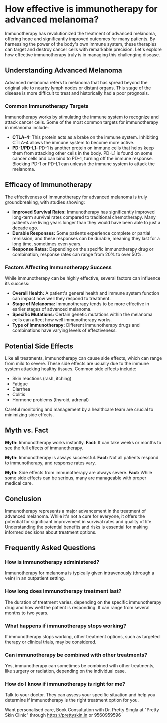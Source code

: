 # How effective is immunotherapy for advanced melanoma?

Immunotherapy has revolutionized the treatment of advanced melanoma, offering hope and significantly improved outcomes for many patients. By harnessing the power of the body's own immune system, these therapies can target and destroy cancer cells with remarkable precision. Let's explore how effective immunotherapy truly is in managing this challenging disease.

## Understanding Advanced Melanoma

Advanced melanoma refers to melanoma that has spread beyond the original site to nearby lymph nodes or distant organs. This stage of the disease is more difficult to treat and historically had a poor prognosis.

### Common Immunotherapy Targets

Immunotherapy works by stimulating the immune system to recognize and attack cancer cells. Some of the most common targets for immunotherapy in melanoma include:

*   **CTLA-4:** This protein acts as a brake on the immune system. Inhibiting CTLA-4 allows the immune system to become more active.
*   **PD-1/PD-L1:** PD-1 is another protein on immune cells that helps keep them from attacking other cells in the body. PD-L1 is found on some cancer cells and can bind to PD-1, turning off the immune response. Blocking PD-1 or PD-L1 can unleash the immune system to attack the melanoma.

## Efficacy of Immunotherapy

The effectiveness of immunotherapy for advanced melanoma is truly groundbreaking, with studies showing:

*   **Improved Survival Rates:** Immunotherapy has significantly improved long-term survival rates compared to traditional chemotherapy. Many patients are living years longer than they would have been able to just a decade ago.
*   **Durable Responses:** Some patients experience complete or partial remission, and these responses can be durable, meaning they last for a long time, sometimes even years.
*   **Response Rates:** Depending on the specific immunotherapy drug or combination, response rates can range from 20% to over 50%.

### Factors Affecting Immunotherapy Success

While immunotherapy can be highly effective, several factors can influence its success:

*   **Overall Health:** A patient's general health and immune system function can impact how well they respond to treatment.
*   **Stage of Melanoma:** Immunotherapy tends to be more effective in earlier stages of advanced melanoma.
*   **Specific Mutations:** Certain genetic mutations within the melanoma cells can affect how well immunotherapy works.
*   **Type of Immunotherapy:** Different immunotherapy drugs and combinations have varying levels of effectiveness.

## Potential Side Effects

Like all treatments, immunotherapy can cause side effects, which can range from mild to severe. These side effects are usually due to the immune system attacking healthy tissues. Common side effects include:

*   Skin reactions (rash, itching)
*   Fatigue
*   Diarrhea
*   Colitis
*   Hormone problems (thyroid, adrenal)

Careful monitoring and management by a healthcare team are crucial to minimizing side effects.

## Myth vs. Fact

**Myth:** Immunotherapy works instantly.
**Fact:** It can take weeks or months to see the full effects of immunotherapy.

**Myth:** Immunotherapy is always successful.
**Fact:** Not all patients respond to immunotherapy, and response rates vary.

**Myth:** Side effects from immunotherapy are always severe.
**Fact:** While some side effects can be serious, many are manageable with proper medical care.

## Conclusion

Immunotherapy represents a major advancement in the treatment of advanced melanoma. While it's not a cure for everyone, it offers the potential for significant improvement in survival rates and quality of life. Understanding the potential benefits and risks is essential for making informed decisions about treatment options.

## Frequently Asked Questions

### How is immunotherapy administered?

Immunotherapy for melanoma is typically given intravenously (through a vein) in an outpatient setting.

### How long does immunotherapy treatment last?

The duration of treatment varies, depending on the specific immunotherapy drug and how well the patient is responding. It can range from several months to two years.

### What happens if immunotherapy stops working?

If immunotherapy stops working, other treatment options, such as targeted therapy or clinical trials, may be considered.

### Can immunotherapy be combined with other treatments?

Yes, immunotherapy can sometimes be combined with other treatments, like surgery or radiation, depending on the individual case.

### How do I know if immunotherapy is right for me?

Talk to your doctor. They can assess your specific situation and help you determine if immunotherapy is the right treatment option for you.

Want personalised care, Book Consultation with Dr. Pretty Singla at "Pretty Skin Clinic" through https://prettyskin.in or 9560959596
